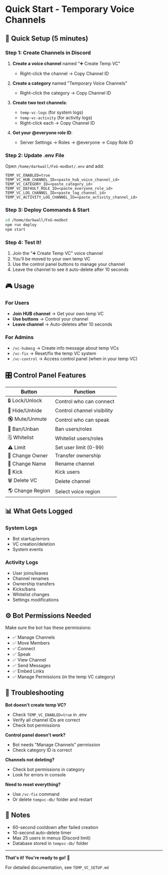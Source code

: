 # Quick Start - Temporary Voice Channels

## 🚀 Quick Setup (5 minutes)

### Step 1: Create Channels in Discord

1. **Create a voice channel** named "➕ Create Temp VC"
   - Right-click the channel → Copy Channel ID
   
2. **Create a category** named "Temporary Voice Channels"
   - Right-click the category → Copy Channel ID
   
3. **Create two text channels**:
   - `temp-vc-logs` (for system logs)
   - `temp-vc-activity` (for activity logs)
   - Right-click each → Copy Channel ID

4. **Get your @everyone role ID**:
   - Server Settings → Roles → @everyone → Copy Role ID

### Step 2: Update .env File

Open `/home/darkwall/FxG-modbot/.env` and add:

```env
TEMP_VC_ENABLED=true
TEMP_VC_HUB_CHANNEL_ID=<paste_hub_voice_channel_id>
TEMP_VC_CATEGORY_ID=<paste_category_id>
TEMP_VC_DEFAULT_ROLE_ID=<paste_everyone_role_id>
TEMP_VC_LOG_CHANNEL_ID=<paste_log_channel_id>
TEMP_VC_ACTIVITY_LOG_CHANNEL_ID=<paste_activity_channel_id>
```

### Step 3: Deploy Commands & Start

```bash
cd /home/darkwall/FxG-modbot
npm run deploy
npm start
```

### Step 4: Test It!

1. Join the "➕ Create Temp VC" voice channel
2. You'll be moved to your own temp VC
3. Use the control panel buttons to manage your channel
4. Leave the channel to see it auto-delete after 10 seconds

## 🎮 Usage

### For Users
- **Join HUB channel** → Get your own temp VC
- **Use buttons** → Control your channel
- **Leave channel** → Auto-deletes after 10 seconds

### For Admins
- `/vc-hubmsg` → Create info message about temp VCs
- `/vc-fix` → Reset/fix the temp VC system
- `/vc-control` → Access control panel (when in your temp VC)

## 🎛️ Control Panel Features

| Button | Function |
|--------|----------|
| 🔒 Lock/Unlock | Control who can connect |
| 👤 Hide/Unhide | Control channel visibility |
| 🔇 Mute/Unmute | Control who can speak |
| 🚫 Ban/Unban | Ban users/roles |
| 🗒️ Whitelist | Whitelist users/roles |
| ⚠️ Limit | Set user limit (0-99) |
| 📲 Change Owner | Transfer ownership |
| 📝 Change Name | Rename channel |
| 💢 Kick | Kick users |
| 🗑️ Delete VC | Delete channel |
| 🌎 Change Region | Select voice region |

## 📊 What Gets Logged

### System Logs
- Bot startup/errors
- VC creation/deletion
- System events

### Activity Logs
- User joins/leaves
- Channel renames
- Ownership transfers
- Kicks/bans
- Whitelist changes
- Settings modifications

## ⚙️ Bot Permissions Needed

Make sure the bot has these permissions:
- ✅ Manage Channels
- ✅ Move Members
- ✅ Connect
- ✅ Speak
- ✅ View Channel
- ✅ Send Messages
- ✅ Embed Links
- ✅ Manage Permissions (in the temp VC category)

## 🐛 Troubleshooting

**Bot doesn't create temp VC?**
- Check `TEMP_VC_ENABLED=true` in .env
- Verify all channel IDs are correct
- Check bot permissions

**Control panel doesn't work?**
- Bot needs "Manage Channels" permission
- Check category ID is correct

**Channels not deleting?**
- Check bot permissions in category
- Look for errors in console

**Need to reset everything?**
- Use `/vc-fix` command
- Or delete `tempvc-db/` folder and restart

## 📝 Notes

- 60-second cooldown after failed creation
- 10-second auto-delete timer
- Max 25 users in menus (Discord limit)
- Database stored in `tempvc-db/` folder

---

**That's it! You're ready to go!** 🎉

For detailed documentation, see `TEMP_VC_SETUP.md`
